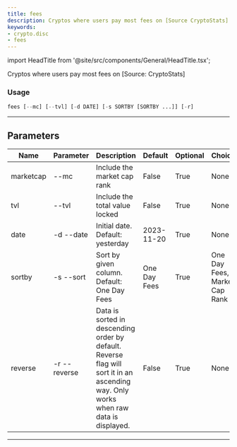```yaml
---
title: fees
description: Cryptos where users pay most fees on [Source CryptoStats]
keywords:
- crypto.disc
- fees
---
```


import HeadTitle from '@site/src/components/General/HeadTitle.tsx';

<HeadTitle title="crypto /disc/fees - Reference | OpenBB Terminal Docs" />

Cryptos where users pay most fees on [Source: CryptoStats]

### Usage

```python wordwrap
fees [--mc] [--tvl] [-d DATE] [-s SORTBY [SORTBY ...]] [-r]
```

---

## Parameters

| Name | Parameter | Description | Default | Optional | Choices |
| ---- | --------- | ----------- | ------- | -------- | ------- |
| marketcap | --mc | Include the market cap rank | False | True | None |
| tvl | --tvl | Include the total value locked | False | True | None |
| date | -d  --date | Initial date. Default: yesterday | 2023-11-20 | True | None |
| sortby | -s  --sort | Sort by given column. Default: One Day Fees | One Day Fees | True | One Day Fees, Market Cap Rank |
| reverse | -r  --reverse | Data is sorted in descending order by default. Reverse flag will sort it in an ascending way. Only works when raw data is displayed. | False | True | None |

---
